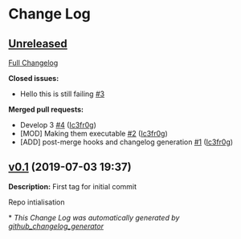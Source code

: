 # Change Log

## [Unreleased](https://github.com/Ic3fr0g/autochangelog-hook/tree/HEAD)

[Full Changelog](https://github.com/Ic3fr0g/autochangelog-hook/compare/v0.1...HEAD)

**Closed issues:**

- Hello this is still failing [\#3](https://github.com/Ic3fr0g/autochangelog-hook/issues/3)

**Merged pull requests:**

- Develop 3 [\#4](https://github.com/Ic3fr0g/autochangelog-hook/pull/4) ([Ic3fr0g](https://github.com/Ic3fr0g))
- \[MOD\] Making them executable [\#2](https://github.com/Ic3fr0g/autochangelog-hook/pull/2) ([Ic3fr0g](https://github.com/Ic3fr0g))
- \[ADD\] post-merge hooks and changelog generation [\#1](https://github.com/Ic3fr0g/autochangelog-hook/pull/1) ([Ic3fr0g](https://github.com/Ic3fr0g))

## [v0.1](https://github.com/Ic3fr0g/autochangelog-hook/tree/v0.1) (2019-07-03 19:37)

**Description:**
First tag for initial commit

Repo intialisation


\* *This Change Log was automatically generated by [github_changelog_generator](https://github.com/skywinder/Github-Changelog-Generator)*